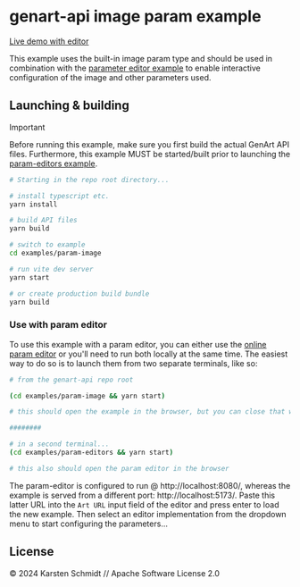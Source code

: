 # genart-api image param example

[Live demo with editor](https://demo.thi.ng/genart-api/param-editors/?url=https://demo.thi.ng/genart-api/param-image/)

This example uses the built-in image param type and should be used in
combination with the [parameter editor
example](https://github.com/thi-ng/genart-api/tree/main/examples/param-editors)
to enable interactive configuration of the image and other parameters used.

## Launching & building

> [!IMPORTANT]
> Before running this example, make sure you first build the actual GenArt API
> files. Furthermore, this example MUST be started/built prior to launching the
> [param-editors example](../param-editors/).

```bash
# Starting in the repo root directory...

# install typescript etc.
yarn install

# build API files
yarn build

# switch to example
cd examples/param-image

# run vite dev server
yarn start

# or create production build bundle
yarn build
```

### Use with param editor

To use this example with a param editor, you can either use the [online param
editor](https://demo.thi.ng/genart-api/param-editors/?url=https://demo.thi.ng/genart-api/param-image/)
or you'll need to run both locally at the same time. The easiest way to do so is
to launch them from two separate terminals, like so:

```bash
# from the genart-api repo root

(cd examples/param-image && yarn start)

# this should open the example in the browser, but you can close that window again...

########

# in a second terminal...
(cd examples/param-editors && yarn start)

# this also should open the param editor in the browser
```

The param-editor is configured to run @ http://localhost:8080/, whereas the
example is served from a different port: http://localhost:5173/. Paste this
latter URL into the `Art URL` input field of the editor and press enter to load
the new example. Then select an editor implementation from the dropdown menu to
start configuring the parameters...

## License

&copy; 2024 Karsten Schmidt // Apache Software License 2.0
